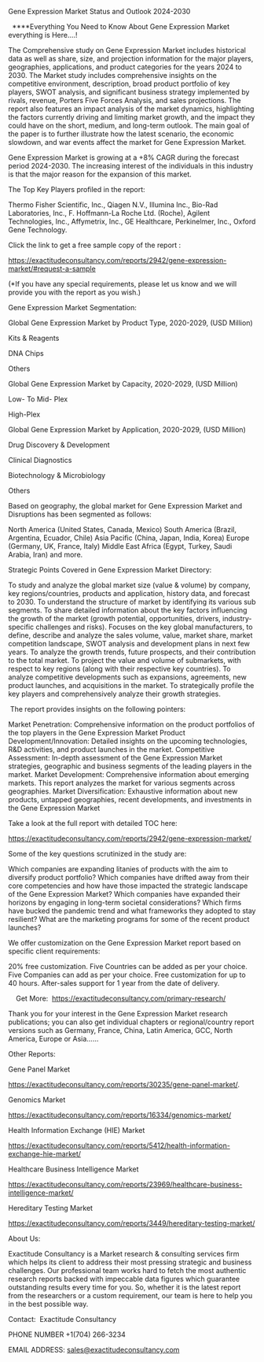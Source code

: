 Gene Expression Market Status and Outlook 2024-2030

  ****Everything You Need to Know About Gene Expression Market everything is Here....!

The Comprehensive study on Gene Expression Market includes historical data as well as share, size, and projection information for the major players, geographies, applications, and product categories for the years 2024 to 2030. The Market study includes comprehensive insights on the competitive environment, description, broad product portfolio of key players, SWOT analysis, and significant business strategy implemented by rivals, revenue, Porters Five Forces Analysis, and sales projections. The report also features an impact analysis of the market dynamics, highlighting the factors currently driving and limiting market growth, and the impact they could have on the short, medium, and long-term outlook. The main goal of the paper is to further illustrate how the latest scenario, the economic slowdown, and war events affect the market for Gene Expression Market.

Gene Expression Market is growing at a +8% CAGR during the forecast period 2024-2030. The increasing interest of the individuals in this industry is that the major reason for the expansion of this market.

The Top Key Players profiled in the report: 

Thermo Fisher Scientific, Inc., Qiagen N.V., Illumina Inc., Bio-Rad Laboratories, Inc., F. Hoffmann-La Roche Ltd. (Roche), Agilent Technologies, Inc., Affymetrix, Inc., GE Healthcare, Perkinelmer, Inc., Oxford Gene Technology.

Click the link to get a free sample copy of the report :

https://exactitudeconsultancy.com/reports/2942/gene-expression-market/#request-a-sample

(*If you have any special requirements, please let us know and we will provide you with the report as you wish.)

Gene Expression Market Segmentation:

Global Gene Expression Market by Product Type, 2020-2029, (USD Million)

Kits & Reagents

DNA Chips

Others

Global Gene Expression Market by Capacity, 2020-2029, (USD Million)

Low- To Mid- Plex

High-Plex

Global Gene Expression Market by Application, 2020-2029, (USD Million)

Drug Discovery & Development

Clinical Diagnostics

Biotechnology & Microbiology

Others

Based on geography, the global market for Gene Expression Market and Disruptions has been segmented as follows:

North America (United States, Canada, Mexico)
South America (Brazil, Argentina, Ecuador, Chile)
Asia Pacific (China, Japan, India, Korea)
Europe (Germany, UK, France, Italy)
Middle East Africa (Egypt, Turkey, Saudi Arabia, Iran) and more.

Strategic Points Covered in Gene Expression Market Directory:

To study and analyze the global market size (value & volume) by company, key regions/countries, products and application, history data, and forecast to 2030.
To understand the structure of market by identifying its various sub segments.
To share detailed information about the key factors influencing the growth of the market (growth potential, opportunities, drivers, industry-specific challenges and risks).
Focuses on the key global manufacturers, to define, describe and analyze the sales volume, value, market share, market competition landscape, SWOT analysis and development plans in next few years.
To analyze the growth trends, future prospects, and their contribution to the total market.
To project the value and volume of submarkets, with respect to key regions (along with their respective key countries).
To analyze competitive developments such as expansions, agreements, new product launches, and acquisitions in the market.
To strategically profile the key players and comprehensively analyze their growth strategies.

 The report provides insights on the following pointers:

Market Penetration: Comprehensive information on the product portfolios of the top players in the Gene Expression Market
Product Development/Innovation: Detailed insights on the upcoming technologies, R&D activities, and product launches in the market.
Competitive Assessment: In-depth assessment of the Gene Expression Market strategies, geographic and business segments of the leading players in the market.
Market Development: Comprehensive information about emerging markets. This report analyzes the market for various segments across geographies.
Market Diversification: Exhaustive information about new products, untapped geographies, recent developments, and investments in the Gene Expression Market

Take a look at the full report with detailed TOC here:

https://exactitudeconsultancy.com/reports/2942/gene-expression-market/

Some of the key questions scrutinized in the study are:

Which companies are expanding litanies of products with the aim to diversify product portfolio?
Which companies have drifted away from their core competencies and how have those impacted the strategic landscape of the Gene Expression Market?
Which companies have expanded their horizons by engaging in long-term societal considerations?
Which firms have bucked the pandemic trend and what frameworks they adopted to stay resilient?
What are the marketing programs for some of the recent product launches?

We offer customization on the Gene Expression Market report based on specific client requirements:

20% free customization.
Five Countries can be added as per your choice.
Five Companies can add as per your choice.
Free customization for up to 40 hours.
After-sales support for 1 year from the date of delivery.

    Get More:  https://exactitudeconsultancy.com/primary-research/

Thank you for your interest in the Gene Expression Market research publications; you can also get individual chapters or regional/country report versions such as Germany, France, China, Latin America, GCC, North America, Europe or Asia……

Other Reports:

Gene Panel Market

https://exactitudeconsultancy.com/reports/30235/gene-panel-market/.

Genomics Market

https://exactitudeconsultancy.com/reports/16334/genomics-market/

Health Information Exchange (HIE) Market

https://exactitudeconsultancy.com/reports/5412/health-information-exchange-hie-market/

Healthcare Business Intelligence Market

https://exactitudeconsultancy.com/reports/23969/healthcare-business-intelligence-market/

Hereditary Testing Market

https://exactitudeconsultancy.com/reports/3449/hereditary-testing-market/

About Us:

Exactitude Consultancy is a Market research & consulting services firm which helps its client to address their most pressing strategic and business challenges. Our professional team works hard to fetch the most authentic research reports backed with impeccable data figures which guarantee outstanding results every time for you. So, whether it is the latest report from the researchers or a custom requirement, our team is here to help you in the best possible way.

Contact:  Exactitude Consultancy

PHONE NUMBER +1(704) 266-3234

EMAIL ADDRESS: sales@exactitudeconsultancy.com
